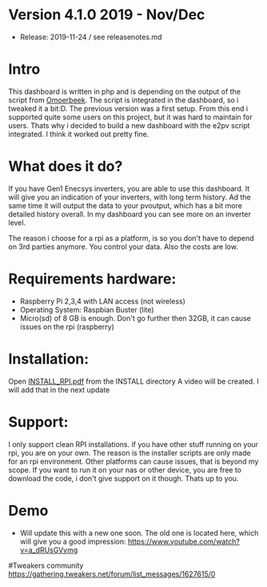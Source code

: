 # Version 4.1.0 2019 - Nov/Dec
* Release: 2019-11-24 / see releasenotes.md


# Intro
This dashboard is written in php and is depending on the output of the script from <a href="https://github.com/omoerbeek/e2pv">Omoerbeek</a>. The script is integrated
in the dashboard, so i tweaked it a bit:D. The previous version was a first setup. From this end i supported quite some users on this project, but it was hard to maintain for users. Thats why
i decided to build a new dashboard with the e2pv script integrated. I think it worked out pretty fine.

# What does it do?
If you have Gen1 Enecsys inverters, you are able to use this dashboard. It will give you an indication of your inverters, with long term history. Ad the same time it will
output the data to your pvoutput, which has a bit more detailed history overall. In my dashboard you can see more on an inverter level.

The reason i choose for a rpi as a platform, is so you don't have to depend on 3rd parties anymore. You control your data. Also the costs are low.

# Requirements hardware:
- Raspberry Pi 2,3,4  with LAN access (not wireless)
- Operating System: Raspbian Buster (lite)
- Micro(sd) of 8 GB is enough. Don't go further then 32GB, it can cause issues on the rpi (raspberry)

# Installation:
Open <a href="https://github.com/nlmaca/Enecsys_Dashboard/blob/master/INSTALL/INSTALL_RPI.pdf">INSTALL_RPI.pdf</a> from the INSTALL directory
A video will be created. I will add that in the next update

# Support:
I only support clean RPI installations. if you have other stuff running on your rpi, you are on your own. 
The reason is the installer scripts are only made for an rpi environment. Other platforms can cause issues, that is beyond my scope. 
If you want to run it on your nas or other device, you are free to download the code, i don't give support on it though. Thats up to you.

# Demo
* Will update this with a new one soon. The old one is located here, which will give you a good impression: https://www.youtube.com/watch?v=a_dRUsGVymg

#Tweakers community
https://gathering.tweakers.net/forum/list_messages/1627615/0